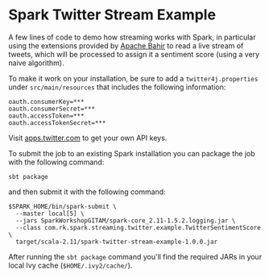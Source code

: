 Spark Twitter Stream Example
============================

A few lines of code to demo how streaming works with Spark, in particular using the extensions provided by [Apache Bahir](https://bahir.apache.org/) to read a live stream of tweets, which will be processed to assign it a sentiment score (using a very naive algorithm).

To make it work on your installation, be sure to add a `twitter4j.properties` under `src/main/resources` that includes the following information:

    oauth.consumerKey=***
    oauth.consumerSecret=***
    oauth.accessToken=***
    oauth.accessTokenSecret=***

Visit [apps.twitter.com](https://apps.twitter.com) to get your own API keys.

To submit the job to an existing Spark installation you can package the job with the following command:

    sbt package

and then submit it with the following command:

    $SPARK_HOME/bin/spark-submit \
      --master local[5] \
      --jars SparkWorkshopGITAM/spark-core_2.11-1.5.2.logging.jar \
      --class com.rk.spark.streaming.twitter.example.TwitterSentimentScore \
      target/scala-2.11/spark-twitter-stream-example-1.0.0.jar
      

After running the `sbt package` command you'll find the required JARs in your local Ivy cache (`$HOME/.ivy2/cache/`).
